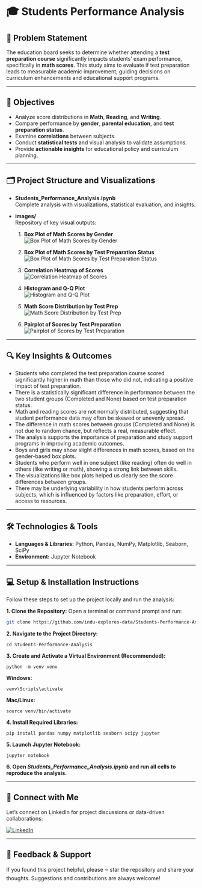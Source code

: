 # 🎓 Students Performance Analysis

## 📌 Problem Statement
The education board seeks to determine whether attending a **test preparation course** significantly impacts students’ exam performance, specifically in **math scores**. This study aims to evaluate if test preparation leads to measurable academic improvement, guiding decisions on curriculum enhancements and educational support programs.

---

## 🎯 Objectives
- Analyze score distributions in **Math**, **Reading**, and **Writing**.
- Compare performance by **gender**, **parental education**, and **test preparation status**.
- Examine **correlations** between subjects.
- Conduct **statistical tests** and visual analysis to validate assumptions.
- Provide **actionable insights** for educational policy and curriculum planning.

---

## 🗂️ Project Structure and Visualizations

- **Students_Performance_Analysis.ipynb**  
  Complete analysis with visualizations, statistical evaluation, and insights.

- **images/**  
  Repository of key visual outputs:

  1. **Box Plot of Math Scores by Gender**  
     ![Box Plot of Math Scores by Gender](images/Box%20Plot%20of%20Math%20Scores%20by%20Gender.png)

  2. **Box Plot of Math Scores by Test Preparation Status**  
     ![Box Plot of Math Scores by Test Preparation Status](images/Box%20Plot%20of%20Math%20Scores%20by%20Test%20Preparation%20Status.png)

  3. **Correlation Heatmap of Scores**  
     ![Correlation Heatmap of Scores](images/Correlation%20Heatmap%20of%20Scores.png)

  4. **Histogram and Q-Q Plot**  
     ![Histogram and Q-Q Plot](images/Histogram%20and%20Q-Q%20Plot.png)

  5. **Math Score Distribution by Test Prep**  
     ![Math Score Distribution by Test Prep](images/Math%20Score%20Distribution%20by%20Test%20Prep.png)

  6. **Pairplot of Scores by Test Preparation**  
     ![Pairplot of Scores by Test Preparation](images/Pairplot%20of%20Scores%20by%20Test%20Preparation.png)

---

## 🔍 Key Insights & Outcomes
- Students who completed the test preparation course scored significantly higher in math than those who did not, indicating a positive impact of test preparation.
- There is a statistically significant difference in performance between the two student groups (Completed and None) based on test preparation status.
- Math and reading scores are not normally distributed, suggesting that student performance data may often be skewed or unevenly spread.
- The difference in math scores between groups (Completed and None) is not due to random chance, but reflects a real, measurable effect.
- The analysis supports the importance of preparation and study support programs in improving academic outcomes.
- Boys and girls may show slight differences in math scores, based on the gender-based box plots.
- Students who perform well in one subject (like reading) often do well in others (like writing or math), showing a strong link between skills.
- The visualizations like box plots helped us clearly see the score differences between groups.
- There may be underlying variability in how students perform across subjects, which is influenced by factors like preparation, effort, or access to resources.

---

## 🛠️ Technologies & Tools
- **Languages & Libraries:** Python, Pandas, NumPy, Matplotlib, Seaborn, SciPy  
- **Environment:** Jupyter Notebook

---

## 💻 Setup & Installation Instructions

Follow these steps to set up the project locally and run the analysis:

**1. Clone the Repository:** 
Open a terminal or command prompt and run:  
   ```bash
   git clone https://github.com/indu-explores-data/Students-Performance-Analysis.git
   ```
**2. Navigate to the Project Directory:**
   ```
   cd Students-Performance-Analysis
   ```
**3. Create and Activate a Virtual Environment (Recommended):**
   ```
   python -m venv venv
   ```
  **Windows:**
   ```
   venv\Scripts\activate
   ```
   **Mac/Linux:**
   ```
   source venv/bin/activate
   ```
**4. Install Required Libraries:**
   ```
   pip install pandas numpy matplotlib seaborn scipy jupyter
   ```
**5. Launch Jupyter Notebook:**
   ```
   jupyter notebook
   ```
**6. Open *Students_Performance_Analysis.ipynb* and run all cells to reproduce the analysis.**

---

## 🔗 Connect with Me

Let’s connect on LinkedIn for project discussions or data-driven collaborations:

[![LinkedIn](https://img.shields.io/badge/LinkedIn-Profile-blue?logo=linkedin)](https://www.linkedin.com/in/indu-r-3a3767170/)

---

## 🙌 Feedback & Support

If you found this project helpful, please ⭐ star the repository and share your thoughts. Suggestions and contributions are always welcome!






